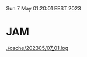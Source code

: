 Sun  7 May 01:20:01 EEST 2023
# JAM
<a href='./cache/202305/07_01.log'>./cache/202305/07_01.log</a>
